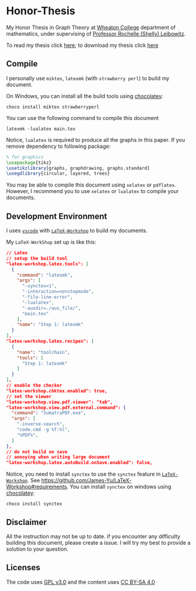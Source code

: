 # Honor-Thesis
My Honor Thesis in Graph Theory at [Wheaton College](https://wheatoncollege.edu/)
department of mathematics, under supervising of [Professor Rochelle (Shelly) Leibowitz](https://wheatoncollege.edu/academics/faculty-directory/rochelle-shelly-leibowitz/).

To read my thesis click [here](https://github.com/chantisnake/Honor-Thesis/blob/master/main.pdf);
to download my thesis click [here](https://github.com/chantisnake/Honor-Thesis/raw/master/main.pdf)

## Compile
I personally use `miktex`, `latexmk` (with `strawberry perl`) to build my document.

On Windows, you can install all the build tools using [chocolatey](https://chocolatey.org/):
```console
choco install miktex strawberryperl
```

You can use the following command to compile this document
```console
latexmk -lualatex main.tex
```

Notice, `lualatex` is required to produce all the graphs in this paper.
If you remove dependency to following package:
```latex
% for graphics
\usepackage{tikz}
\usetikzlibrary[graphs, graphdrawing, graphs.standard]
\usegdlibrary{circular, layered, trees}
```
You may be able to compile this document using `xelatex` or `pdflatex`.
However, I recommend you to use `xelatex` or `lualatex` to compile your documents.

## Development Environment
I uses [`vscode`](https://github.com/Microsoft/vscode) with [`LaTeX-Workshop`](https://github.com/James-Yu/LaTeX-Workshop) to build my documents.

My `LaTeX-WorkShop` set up is like this:
```json
// Latex
// setup the build tool
"latex-workshop.latex.tools": [
  {
    "command": "latexmk",
    "args": [
      "-synctex=1",
      "-interaction=nonstopmode",
      "-file-line-error",
      "-lualatex",
      "-auxdir=./aux_file/",
      "main.tex"
    ],
    "name": "Step 1: latexmk"
  }
],
"latex-workshop.latex.recipes": [
  {
    "name": "toolchain",
    "tools": [
      "Step 1: latexmk"
    ]
  }
],
// enable the checker
"latex-workshop.chktex.enabled": true,
// set the viewer
"latex-workshop.view.pdf.viewer": "tab",
"latex-workshop.view.pdf.external.command": {
  "command": "SumatraPDF.exe",
  "args": [
    "-inverse-search",
    "code.cmd -g %f:%l",
    "%PDF%",
  ]
},
// do not build on save
// annoying when writing large document
"latex-workshop.latex.autoBuild.onSave.enabled": false,
```

Notice, you need to install `synctex` to use the `synctex`
feature in  [`LaTeX-Workshop`](https://github.com/James-Yu/LaTeX-Workshop).
See https://github.com/James-Yu/LaTeX-Workshop#requirements.
You can install `synctex` on windows using [chocolatey](https://chocolatey.org/):
```console
choco install synctex
```

## Disclaimer

All the instruction may not be up to date.
if you encounter any difficulty building this document,
please create a issue.
I will try my best to provide a solution to your question.

## Licenses

The code uses [GPL v3.0](https://www.gnu.org/licenses/gpl.html)
and the content uses [CC BY-SA 4.0](https://creativecommons.org/licenses/by-sa/4.0/)

